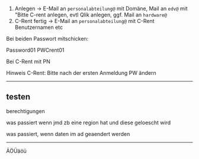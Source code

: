 1. Anlegen -> E-Mail an `personalabteilung@` mit Domäne, Mail an `edv@` mit "Bitte C-rent anlegen, evtl Qlik anlegen, ggf. Mail an `hardware@`
2. C-Rent fertig -> E-Mail an `personalabteilung@` mit C-Rent Benutzernamen etc

Bei beiden Passwort mitschicken:

Password01
PWCrent01

Bei C-Rent mit PN

Hinweis C-Rent: Bitte nach der ersten Anmeldung PW ändern

---

## testen

berechtigungen

was passiert wenn jmd zb eine region hat und diese geloescht wird

was passiert, wenn daten im ad geaendert werden

---

ÄÖÜäöü
